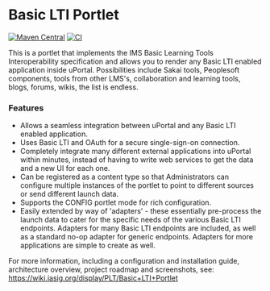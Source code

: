 # Basic LTI Portlet

[![Maven Central](https://maven-badges.herokuapp.com/maven-central/org.jasig.portlet/basiclti-portlet/badge.svg)](https://maven-badges.herokuapp.com/maven-central/org.jasig.portlet/basiclti-portlet)
[![CI](https://github.com/uPortal-Project/basiclti-portlet/actions/workflows/CI.yml/badge.svg?branch=master)](https://github.com/uPortal-Project/basiclti-portlet/actions/workflows/CI.yml)

This is a portlet that implements the IMS Basic Learning Tools Interoperability specification and allows you to render any Basic LTI enabled application inside uPortal. Possibilities include Sakai tools, Peoplesoft components, tools from other LMS's, collaboration and learning tools, blogs, forums, wikis, the list is endless.

### Features
* Allows a seamless integration between uPortal and any Basic LTI enabled application.
* Uses Basic LTI and OAuth for a secure single-sign-on connection.
* Completely integrate many different external applications into uPortal within minutes, instead of having to write web services to get the data and a new UI for each one.
* Can be registered as a content type so that Administrators can configure multiple instances of the portlet to point to different sources or send different launch data.
* Supports the CONFIG portlet mode for rich configuration.
* Easily extended by way of 'adapters' - these essentially pre-process the launch data to cater for the specific needs of the various Basic LTI endpoints. Adapters for many Basic LTI endpoints are included, as well as a standard no-op adapter for generic endpoints. Adapters for more applications are simple to create as well.

For more information, including a configuration and installation guide, architecture overview, project roadmap and screenshots, see:
<https://wiki.jasig.org/display/PLT/Basic+LTI+Portlet>
